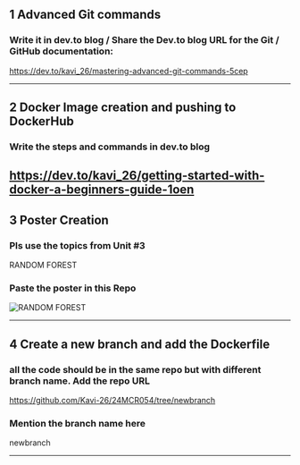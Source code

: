 ## 1 Advanced Git commands 
###  Write it in dev.to blog / Share the Dev.to blog URL for the Git / GitHub documentation:
https://dev.to/kavi_26/mastering-advanced-git-commands-5cep

-----
## 2 Docker Image creation and pushing to DockerHub
###  Write the steps and commands in dev.to blog
https://dev.to/kavi_26/getting-started-with-docker-a-beginners-guide-1oen
-----
## 3 Poster Creation
###  Pls use the topics from Unit #3
RANDOM FOREST
###  Paste the poster in this Repo
![RANDOM FOREST](https://github.com/user-attachments/assets/ca5ee4ae-c71f-46ee-bb49-cb76ed7ad403)

-----
## 4 Create a new branch and add the Dockerfile
###  all the code should be in the same repo but with different branch name. Add the repo URL
https://github.com/Kavi-26/24MCR054/tree/newbranch
###  Mention the branch name here
newbranch

-----
